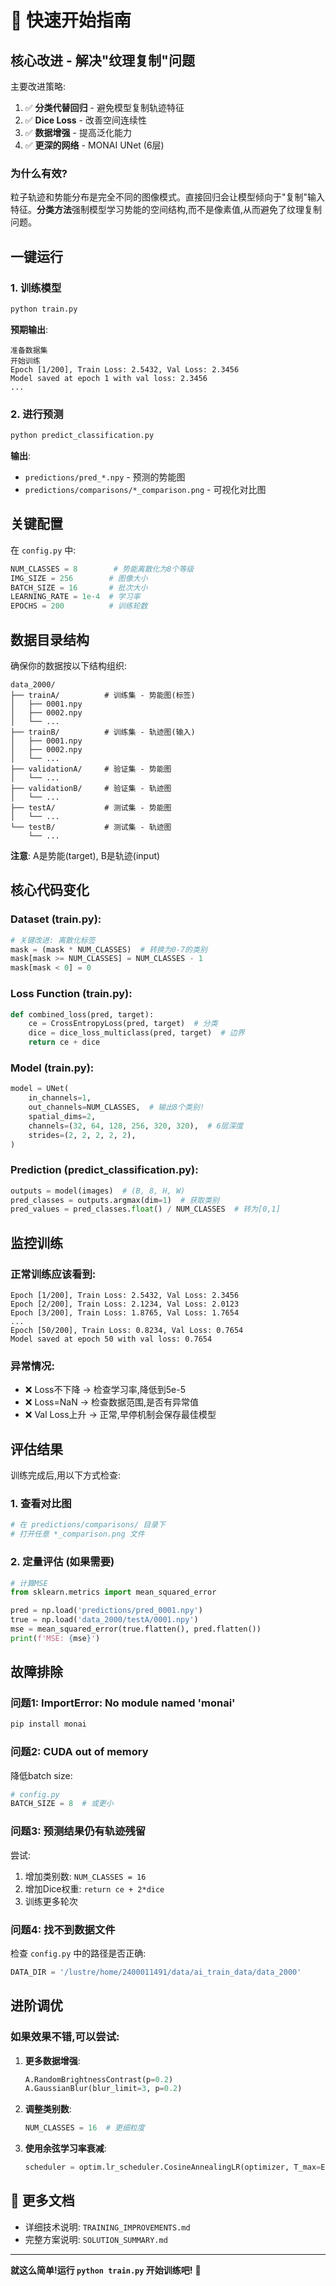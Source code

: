 # 🚀 快速开始指南

## 核心改进 - 解决"纹理复制"问题

主要改进策略:
1. ✅ **分类代替回归** - 避免模型复制轨迹特征
2. ✅ **Dice Loss** - 改善空间连续性
3. ✅ **数据增强** - 提高泛化能力  
4. ✅ **更深的网络** - MONAI UNet (6层)

### 为什么有效?
粒子轨迹和势能分布是完全不同的图像模式。直接回归会让模型倾向于"复制"输入特征。**分类方法**强制模型学习势能的空间结构,而不是像素值,从而避免了纹理复制问题。

## 一键运行

### 1. 训练模型
```bash
python train.py
```

**预期输出**:
```
准备数据集
开始训练
Epoch [1/200], Train Loss: 2.5432, Val Loss: 2.3456
Model saved at epoch 1 with val loss: 2.3456
...
```

### 2. 进行预测
```bash
python predict_classification.py
```

**输出**:
- `predictions/pred_*.npy` - 预测的势能图
- `predictions/comparisons/*_comparison.png` - 可视化对比图

## 关键配置

在 `config.py` 中:
```python
NUM_CLASSES = 8        # 势能离散化为8个等级
IMG_SIZE = 256        # 图像大小
BATCH_SIZE = 16       # 批次大小
LEARNING_RATE = 1e-4  # 学习率
EPOCHS = 200          # 训练轮数
```

## 数据目录结构

确保你的数据按以下结构组织:
```
data_2000/
├── trainA/          # 训练集 - 势能图(标签)
│   ├── 0001.npy
│   ├── 0002.npy
│   └── ...
├── trainB/          # 训练集 - 轨迹图(输入)
│   ├── 0001.npy
│   ├── 0002.npy
│   └── ...
├── validationA/     # 验证集 - 势能图
│   └── ...
├── validationB/     # 验证集 - 轨迹图
│   └── ...
├── testA/           # 测试集 - 势能图
│   └── ...
└── testB/           # 测试集 - 轨迹图
    └── ...
```

**注意**: A是势能(target), B是轨迹(input)

## 核心代码变化

### Dataset (train.py):
```python
# 关键改进: 离散化标签
mask = (mask * NUM_CLASSES)  # 转换为0-7的类别
mask[mask >= NUM_CLASSES] = NUM_CLASSES - 1
mask[mask < 0] = 0
```

### Loss Function (train.py):
```python
def combined_loss(pred, target):
    ce = CrossEntropyLoss(pred, target)  # 分类
    dice = dice_loss_multiclass(pred, target)  # 边界
    return ce + dice
```

### Model (train.py):
```python
model = UNet(
    in_channels=1,
    out_channels=NUM_CLASSES,  # 输出8个类别!
    spatial_dims=2,
    channels=(32, 64, 128, 256, 320, 320),  # 6层深度
    strides=(2, 2, 2, 2, 2),
)
```

### Prediction (predict_classification.py):
```python
outputs = model(images)  # (B, 8, H, W)
pred_classes = outputs.argmax(dim=1)  # 获取类别
pred_values = pred_classes.float() / NUM_CLASSES  # 转为[0,1]
```

## 监控训练

### 正常训练应该看到:
```
Epoch [1/200], Train Loss: 2.5432, Val Loss: 2.3456
Epoch [2/200], Train Loss: 2.1234, Val Loss: 2.0123
Epoch [3/200], Train Loss: 1.8765, Val Loss: 1.7654
...
Epoch [50/200], Train Loss: 0.8234, Val Loss: 0.7654
Model saved at epoch 50 with val loss: 0.7654
```

### 异常情况:
- ❌ Loss不下降 → 检查学习率,降低到5e-5
- ❌ Loss=NaN → 检查数据范围,是否有异常值
- ❌ Val Loss上升 → 正常,早停机制会保存最佳模型

## 评估结果

训练完成后,用以下方式检查:

### 1. 查看对比图
```bash
# 在 predictions/comparisons/ 目录下
# 打开任意 *_comparison.png 文件
```

### 2. 定量评估 (如果需要)
```python
# 计算MSE
from sklearn.metrics import mean_squared_error

pred = np.load('predictions/pred_0001.npy')
true = np.load('data_2000/testA/0001.npy')
mse = mean_squared_error(true.flatten(), pred.flatten())
print(f'MSE: {mse}')
```

## 故障排除

### 问题1: ImportError: No module named 'monai'
```bash
pip install monai
```

### 问题2: CUDA out of memory
降低batch size:
```python
# config.py
BATCH_SIZE = 8  # 或更小
```

### 问题3: 预测结果仍有轨迹残留
尝试:
1. 增加类别数: `NUM_CLASSES = 16`
2. 增加Dice权重: `return ce + 2*dice`
3. 训练更多轮次

### 问题4: 找不到数据文件
检查 `config.py` 中的路径是否正确:
```python
DATA_DIR = '/lustre/home/2400011491/data/ai_train_data/data_2000'
```

## 进阶调优

### 如果效果不错,可以尝试:
1. **更多数据增强**:
   ```python
   A.RandomBrightnessContrast(p=0.2)
   A.GaussianBlur(blur_limit=3, p=0.2)
   ```

2. **调整类别数**:
   ```python
   NUM_CLASSES = 16  # 更细粒度
   ```

3. **使用余弦学习率衰减**:
   ```python
   scheduler = optim.lr_scheduler.CosineAnnealingLR(optimizer, T_max=EPOCHS)
   ```

## 📖 更多文档

- 详细技术说明: `TRAINING_IMPROVEMENTS.md`
- 完整方案说明: `SOLUTION_SUMMARY.md`

---

**就这么简单!运行 `python train.py` 开始训练吧!** 🎉
